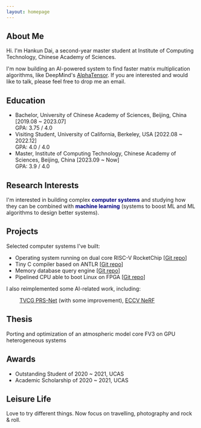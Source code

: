```yaml
---
layout: homepage
---
```


## About Me

Hi. I'm Hankun Dai, a second-year master student at Institute of Computing Technology, Chinese Academy of Sciences.

I'm now building an AI-powered system to find faster matrix multiplication algorithms, like DeepMind's [AlphaTensor](https://deepmind.google/discover/blog/discovering-novel-algorithms-with-alphatensor/). If you are interested and would like to talk, please feel free to drop me an email.

## Education

- Bachelor, University of Chinese Academy of Sciences, Beijing, China [2019.08 ~ 2023.07]
  <br>
 GPA: 3.75 / 4.0
  <br>
- Visiting Student, University of California, Berkeley, USA [2022.08 ~ 2022.12]
  <br>
 GPA: 4.0 / 4.0
  <br>
- Master, Institute of Computing Technology, Chinese Academy of Sciences, Beijing, China [2023.09 ~ Now]
  <br>
 GPA: 3.9 / 4.0
  <br>

## Research Interests

I'm interested in building complex <font color="navy"><b>computer systems</b></font> and studying how they can be combined with <font color="navy"><b>machine learning</b></font> (systems to boost ML and ML algorithms to design better systems).

## Projects

Selected computer systems I've built:

- Operating system running on dual core RISC-V RocketChip [[Git repo](https://github.com/D-Hank/UCAS-OSLAB)]
- Tiny C compiler based on ANTLR [[Git repo](https://github.com/D-Hank/UCAS-Compiler)]
- Memory database query engine [[Git repo](https://github.com/D-Hank/UCAS-Database-System)]
- Pipelined CPU able to boot Linux on FPGA [[Git repo](https://github.com/D-Hank/UCAS-Computer-Architecture)]

I also reimplemented some AI-related work, including:

&emsp;&emsp;&ensp;[TVCG PRS-Net](https://github.com/D-Hank/PRS-Net) (with some improvement), [ECCV NeRF](https://github.com/D-Hank/NeRF-tiny)

## Thesis

Porting and optimization of an atmospheric model core FV3 on GPU heterogeneous systems

## Awards

- Outstanding Student of 2020 ~ 2021, UCAS
- Academic Scholarship of 2020 ~ 2021, UCAS

## Leisure Life

Love to try different things. Now focus on travelling, photography and rock & roll.
